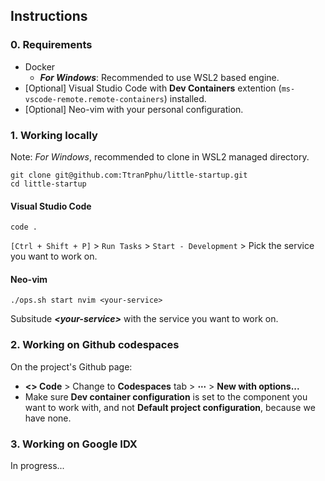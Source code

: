 ## Instructions

### 0. Requirements

- Docker
  - **_For Windows_**: Recommended to use WSL2 based engine.
- [Optional] Visual Studio Code with **Dev Containers** extention
  (`ms-vscode-remote.remote-containers`) installed.
- [Optional] Neo-vim with your personal configuration.

### 1. Working locally

Note: _For Windows_, recommended to clone in WSL2 managed directory.

```shell
git clone git@github.com:TtranPphu/little-startup.git
cd little-startup
```

#### Visual Studio Code

```shell
code .
```

`[Ctrl + Shift + P]` > `Run Tasks` > `Start - Development` > Pick the service you want to work on.

#### Neo-vim

```shell
./ops.sh start nvim <your-service>
```

Subsitude **_\<your-service\>_** with the service you want to work on.

### 2. Working on Github codespaces

On the project's Github page:

- **<> Code** > Change to **Codespaces** tab > **⋯** > **New with options...**
- Make sure **Dev container configuration** is set to the component you want to work with,
  and not **Default project configuration**, because we have none.

### 3. Working on Google IDX

In progress...
